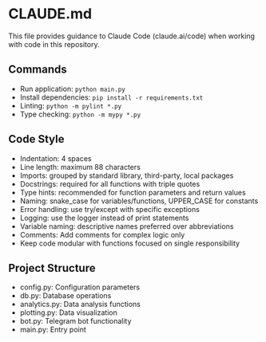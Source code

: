 # CLAUDE.md

This file provides guidance to Claude Code (claude.ai/code) when working with code in this repository.

## Commands
- Run application: `python main.py`
- Install dependencies: `pip install -r requirements.txt`
- Linting: `python -m pylint *.py`
- Type checking: `python -m mypy *.py`

## Code Style
- Indentation: 4 spaces
- Line length: maximum 88 characters
- Imports: grouped by standard library, third-party, local packages
- Docstrings: required for all functions with triple quotes
- Type hints: recommended for function parameters and return values
- Naming: snake_case for variables/functions, UPPER_CASE for constants
- Error handling: use try/except with specific exceptions
- Logging: use the logger instead of print statements
- Variable naming: descriptive names preferred over abbreviations
- Comments: Add comments for complex logic only
- Keep code modular with functions focused on single responsibility

## Project Structure
- config.py: Configuration parameters
- db.py: Database operations
- analytics.py: Data analysis functions
- plotting.py: Data visualization
- bot.py: Telegram bot functionality
- main.py: Entry point